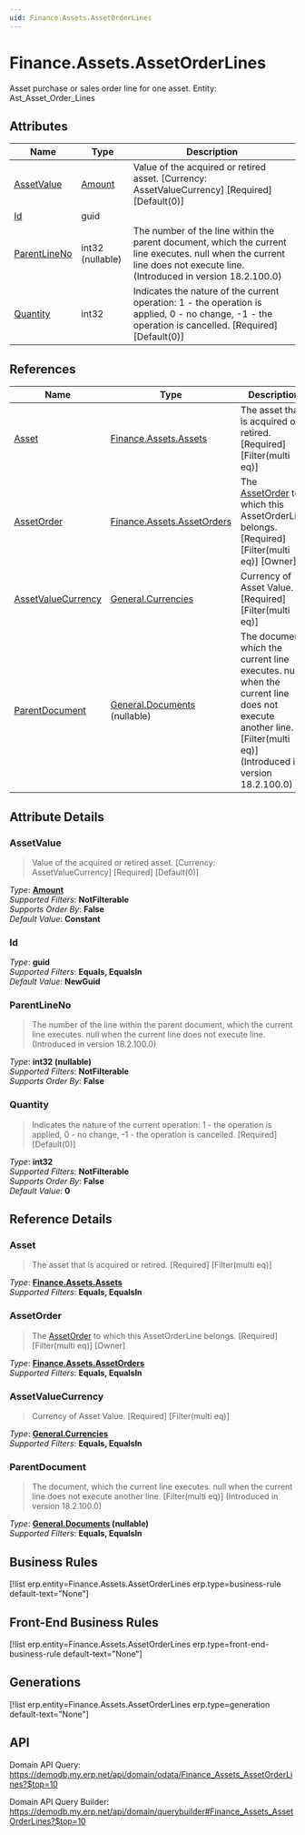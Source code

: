 ```yaml
---
uid: Finance.Assets.AssetOrderLines
---
```

# Finance.Assets.AssetOrderLines

Asset purchase or sales order line for one asset. Entity: Ast_Asset_Order_Lines

## Attributes

| Name | Type | Description |
| ---- | ---- | --- |
| [AssetValue](Finance.Assets.AssetOrderLines.md#assetvalue) | [Amount](../data-types.md#amount) | Value of the acquired or retired asset. [Currency: AssetValueCurrency] [Required] [Default(0)] 
| [Id](Finance.Assets.AssetOrderLines.md#id) | guid |  
| [ParentLineNo](Finance.Assets.AssetOrderLines.md#parentlineno) | int32 (nullable) | The number of the line within the parent document, which the current line executes. null when the current line does not execute line. (Introduced in version 18.2.100.0) 
| [Quantity](Finance.Assets.AssetOrderLines.md#quantity) | int32 | Indicates the nature of the current operation: 1 - the operation is applied, 0 - no change, -1 - the operation is cancelled. [Required] [Default(0)] 

## References

| Name | Type | Description |
| ---- | ---- | --- |
| [Asset](Finance.Assets.AssetOrderLines.md#asset) | [Finance.Assets.Assets](Finance.Assets.Assets.md) | The asset that is acquired or retired. [Required] [Filter(multi eq)] |
| [AssetOrder](Finance.Assets.AssetOrderLines.md#assetorder) | [Finance.Assets.AssetOrders](Finance.Assets.AssetOrders.md) | The [AssetOrder](Finance.Assets.AssetOrderLines.md#assetorder) to which this AssetOrderLine belongs. [Required] [Filter(multi eq)] [Owner] |
| [AssetValueCurrency](Finance.Assets.AssetOrderLines.md#assetvaluecurrency) | [General.Currencies](General.Currencies.md) | Currency of Asset Value. [Required] [Filter(multi eq)] |
| [ParentDocument](Finance.Assets.AssetOrderLines.md#parentdocument) | [General.Documents](General.Documents.md) (nullable) | The document, which the current line executes. null when the current line does not execute another line. [Filter(multi eq)] (Introduced in version 18.2.100.0) |


## Attribute Details

### AssetValue

> Value of the acquired or retired asset. [Currency: AssetValueCurrency] [Required] [Default(0)]

_Type_: **[Amount](../data-types.md#amount)**  
_Supported Filters_: **NotFilterable**  
_Supports Order By_: **False**  
_Default Value_: **Constant**  

### Id

_Type_: **guid**  
_Supported Filters_: **Equals, EqualsIn**  
_Default Value_: **NewGuid**  

### ParentLineNo

> The number of the line within the parent document, which the current line executes. null when the current line does not execute line. (Introduced in version 18.2.100.0)

_Type_: **int32 (nullable)**  
_Supported Filters_: **NotFilterable**  
_Supports Order By_: **False**  

### Quantity

> Indicates the nature of the current operation: 1 - the operation is applied, 0 - no change, -1 - the operation is cancelled. [Required] [Default(0)]

_Type_: **int32**  
_Supported Filters_: **NotFilterable**  
_Supports Order By_: **False**  
_Default Value_: **0**  


## Reference Details

### Asset

> The asset that is acquired or retired. [Required] [Filter(multi eq)]

_Type_: **[Finance.Assets.Assets](Finance.Assets.Assets.md)**  
_Supported Filters_: **Equals, EqualsIn**  

### AssetOrder

> The [AssetOrder](Finance.Assets.AssetOrderLines.md#assetorder) to which this AssetOrderLine belongs. [Required] [Filter(multi eq)] [Owner]

_Type_: **[Finance.Assets.AssetOrders](Finance.Assets.AssetOrders.md)**  
_Supported Filters_: **Equals, EqualsIn**  

### AssetValueCurrency

> Currency of Asset Value. [Required] [Filter(multi eq)]

_Type_: **[General.Currencies](General.Currencies.md)**  
_Supported Filters_: **Equals, EqualsIn**  

### ParentDocument

> The document, which the current line executes. null when the current line does not execute another line. [Filter(multi eq)] (Introduced in version 18.2.100.0)

_Type_: **[General.Documents](General.Documents.md) (nullable)**  
_Supported Filters_: **Equals, EqualsIn**  



## Business Rules

[!list erp.entity=Finance.Assets.AssetOrderLines erp.type=business-rule default-text="None"]

## Front-End Business Rules

[!list erp.entity=Finance.Assets.AssetOrderLines erp.type=front-end-business-rule default-text="None"]

## Generations

[!list erp.entity=Finance.Assets.AssetOrderLines erp.type=generation default-text="None"]

## API

Domain API Query:
<https://demodb.my.erp.net/api/domain/odata/Finance_Assets_AssetOrderLines?$top=10>

Domain API Query Builder:
<https://demodb.my.erp.net/api/domain/querybuilder#Finance_Assets_AssetOrderLines?$top=10>

